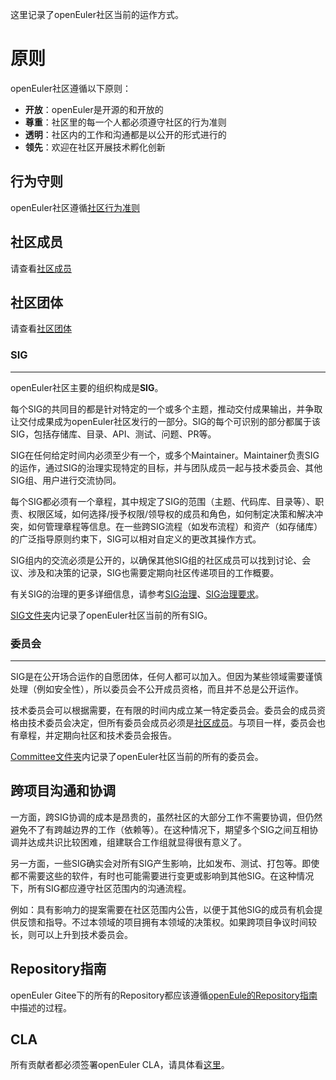 这里记录了openEuler社区当前的运作方式。



# 原则
openEuler社区遵循以下原则：
+ **开放**：openEuler是开源的和开放的
+ **尊重**：社区里的每一个人都必须遵守社区的行为准则
+ **透明**：社区内的工作和沟通都是以公开的形式进行的
+ **领先**：欢迎在社区开展技术孵化创新



## 行为守则

openEuler社区遵循[社区行为准则](code-of-conduct.md)




## 社区成员

请查看[社区成员](community-membership.md)




##  社区团体

请查看[社区团体](SIG&project-list.md)



### SIG

------

openEuler社区主要的组织构成是**SIG**。

每个SIG的共同目的都是针对特定的一个或多个主题，推动交付成果输出，并争取让交付成果成为openEuler社区发行的一部分。SIG的每个可识别的部分都属于该SIG，包括存储库、目录、API、测试、问题、PR等。

SIG在任何给定时间内必须至少有一个，或多个Maintainer。Maintainer负责SIG的运作，通过SIG的治理实现特定的目标，并与团队成员一起与技术委员会、其他SIG组、用户进行交流协同。

每个SIG都必须有一个章程，其中规定了SIG的范围（主题、代码库、目录等）、职责、权限区域，如何选择/授予权限/领导权的成员和角色，如何制定决策和解决冲突，如何管理章程等信息。在一些跨SIG流程（如发布流程）和资产（如存储库）的广泛指导原则约束下，SIG可以相对自定义的更改其操作方式。

SIG组内的交流必须是公开的，以确保其他SIG组的社区成员可以找到讨论、会议、涉及和决策的记录，SIG也需要定期向社区传递项目的工作概要。

有关SIG的治理的更多详细信息，请参考[SIG治理](technical-committee/governance/SIG-governance.md)、[SIG治理要求](techniacl-committee/governance/SIG-governance-requirements.md)。

[SIG文件夹](sig/)内记录了openEuler社区当前的所有SIG。



### 委员会

-----

SIG是在公开场合运作的自愿团体，任何人都可以加入。但因为某些领域需要谨慎处理（例如安全性），所以委员会不公开成员资格，而且并不总是公开运作。

 技术委员会可以根据需要，在有限的时间内成立某一特定委员会。委员会的成员资格由技术委员会决定，但所有委员会成员必须是[社区成员](community-membership.md)。与项目一样，委员会也有章程，并定期向社区和技术委员会报告。

[Committee文件夹](committee/)内记录了openEuler社区当前的所有的委员会。



## 跨项目沟通和协调

一方面，跨SIG协调的成本是昂贵的，虽然社区的大部分工作不需要协调，但仍然避免不了有跨越边界的工作（依赖等）。在这种情况下，期望多个SIG之间互相协调并达成共识比较困难，组建联合工作组就显得很有意义了。

另一方面，一些SIG确实会对所有SIG产生影响，比如发布、测试、打包等。即使都不需要这些的软件，有时也可能需要进行变更或影响到其他SIG。在这种情况下，所有SIG都应遵守社区范围内的沟通流程。

例如：具有影响力的提案需要在社区范围内公告，以便于其他SIG的成员有机会提供反馈和指导。不过本领域的项目拥有本领域的决策权。如果跨项目争议时间较长，则可以上升到技术委员会。



## Repository指南

openEuler Gitee下的所有的Repository都应该遵循[openEule的Repository指南](Gitee-management/README.md)中描述的过程。



## CLA

所有贡献者都必须签署openEuler CLA，请具体看[这里](CLA.md)。

